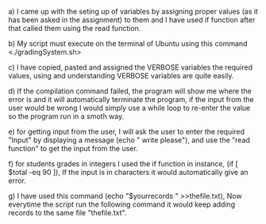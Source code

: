 a) I came up with the seting up of variables by assigning  proper values (as it has been asked in the assignment) to them and I have used if function after that called them using the read function.

b) My script must execute on the terminal of Ubuntu using this command <./gradingSystem.sh>

c) I have copied, pasted and assigned  the VERBOSE variables the required values,  using and understanding  VERBOSE variables are quite easily.

d) If the compilation command failed, the program will show me where the error is and it will automatically terminate the program, if the input from the user would be wrong I would simply use a while loop to re-enter the value so the program run in a smoth way.

e) for getting input from the user, I will ask the user to enter the required "Input" by displaying a message (echo " write please"), and use the "read function" to get the input from the user.

f) for students grades in integers I used the if function in instance, (if [ $total -eq 90 ]), If the input is in characters it would automatically give an error.

g) I have used this command (echo "$yourrecords " >>thefile.txt), Now everytime the script run the following command it would keep adding records to the same file "thefile.txt".